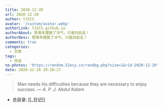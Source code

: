 ```yaml
---
title: 2020-12-20
url: 2020-12-20
author: YJ2CS
avatar: '/custom/avatar.webp'
authorLink: YJ2CS.github.io
authorAbout: 愿青年摆脱了冷气，只是向前走！
authorDesc: 愿青年摆脱了冷气，只是向前走！
comments: true
categories:
  - 文章
tags:
  - 悦读
no-photos: 'https://random.52ecy.cn/randbg.php?size=1&rid-2020-12-20'
date: 2020-12-20 20:28:27
---
```

> Man needs his difficulties because they are necessary to enjoy success.
> &mdash; <cite>A. P. J. Abdul Kalam</cite>


-   总目录: [[_日记]]
